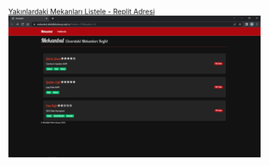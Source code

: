 [Yakınlardaki Mekanları Listele - Replit Adresi](https://mekanbul.abdullahulusoy.repl.co/?enlem=37&boylam=35)
![Yakınlardaki Mekanları Listele - Replit Adresi](./resimler/odev8.png)




